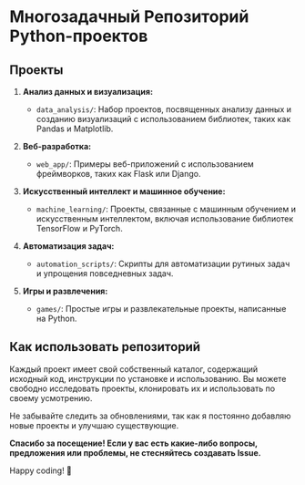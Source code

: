 # Многозадачный Репозиторий Python-проектов

## Проекты

1. **Анализ данных и визуализация:**
   - `data_analysis/`: Набор проектов, посвященных анализу данных и созданию визуализаций с использованием библиотек, таких как Pandas и Matplotlib.

2. **Веб-разработка:**
   - `web_app/`: Примеры веб-приложений с использованием фреймворков, таких как Flask или Django.

3. **Искусственный интеллект и машинное обучение:**
   - `machine_learning/`: Проекты, связанные с машинным обучением и искусственным интеллектом, включая использование библиотек TensorFlow и PyTorch.

4. **Автоматизация задач:**
   - `automation_scripts/`: Скрипты для автоматизации рутиных задач и упрощения повседневных задач.

5. **Игры и развлечения:**
   - `games/`: Простые игры и развлекательные проекты, написанные на Python.

## Как использовать репозиторий

Каждый проект имеет свой собственный каталог, содержащий исходный код, инструкции по установке и использованию. Вы можете свободно исследовать проекты, клонировать их и использовать по своему усмотрению.

Не забывайте следить за обновлениями, так как я постоянно добавляю новые проекты и улучшаю существующие.

**Спасибо за посещение! Если у вас есть какие-либо вопросы, предложения или проблемы, не стесняйтесь создавать Issue.**

Happy coding! 🚀
